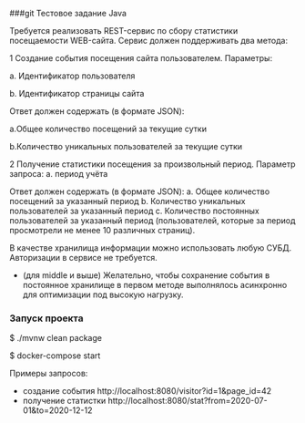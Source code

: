###git Тестовое задание Java

Требуется реализовать REST-сервис по сбору статистики посещаемости WEB-сайта.
Сервис должен поддерживать два метода:

1 Создание события посещения сайта пользователем. Параметры:

a. Идентификатор пользователя

b. Идентификатор страницы сайта

Ответ должен содержать (в формате JSON):

a.Общее количество посещений за текущие сутки

b.Количество уникальных пользователей за текущие сутки

2 Получение статистики посещения за произвольный период. Параметр запроса:
a. период учёта

Ответ должен содержать (в формате JSON):
a. Общее количество посещений за указанный период
b. Количество уникальных пользователей за указанный период
c. Количество постоянных пользователей за указанный период
(пользователей, которые за период просмотрели не менее 10 различных
страниц).

В качестве хранилища информации можно использовать любую СУБД.
Авторизации в сервисе не требуется.

* (для middle и выше) Желательно, чтобы сохранение события в постоянное
хранилище в первом методе выполнялось асинхронно для оптимизации под высокую
нагрузку.


### Запуск проекта

$ ./mvnw clean package

$ docker-compose start

Примеры запросов:
 - создание события http://localhost:8080/visitor?id=1&page_id=42
 - получение статистки http://localhost:8080/stat?from=2020-07-01&to=2020-12-12  